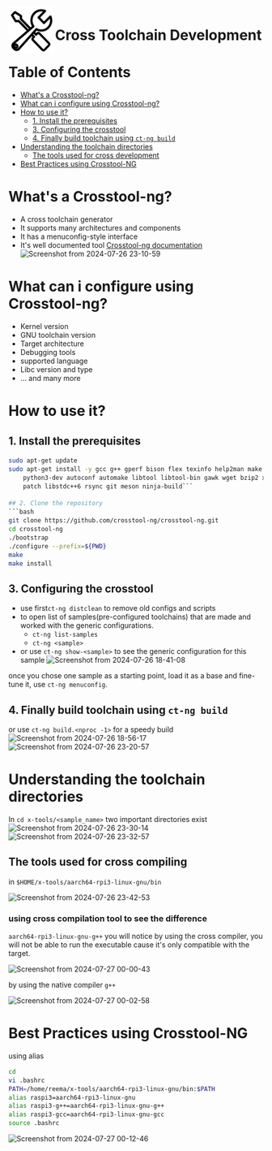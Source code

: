 <img src="../../images/wrench-line-svgrepo-com.svg" align="left" width="92">

# Cross Toolchain Development

# Table of Contents

- [What's a Crosstool-ng?](#whats-a-crosstool-ng)
- [What can i configure using Crosstool-ng?](#what-can-i-configure-using-crosstool-ng)
- [How to use it?](#how-to-use-it)
	- [1. Install the prerequisites](#1-install-the-prerequisites)
	- [3. Configuring the crosstool](#3-configuring-the-crosstool)
	- [4. Finally build toolchain using `ct-ng build`](#4-finally-build-toolchain-using-ct-ng-build)
- [Understanding the toolchain directories](#understanding-the-toolchain-directories)
	- [The tools used for cross development](#the-tools-used-for-cross-development)
- [Best Practices using Crosstool-NG](#best-practices-using-crosstool-ng)



# What's a Crosstool-ng?
- A cross toolchain generator
- It supports many architectures and components
- It has a menuconfig-style interface
- It's well documented tool [Crosstool-ng documentation](https://crosstool-ng.github.io/docs/)
![Screenshot from 2024-07-26 23-10-59](https://github.com/user-attachments/assets/d1f9b42d-0670-4c9a-bd17-e36dd0b279af)

# What can i configure using Crosstool-ng?
- Kernel version
- GNU toolchain version
- Target architecture
- Debugging tools 
- supported language
- Libc version and type
- ... and many more

# How to use it?
## 1. Install the prerequisites 
```bash
sudo apt-get update
sudo apt-get install -y gcc g++ gperf bison flex texinfo help2man make libncurses5-dev \
    python3-dev autoconf automake libtool libtool-bin gawk wget bzip2 xz-utils unzip \
    patch libstdc++6 rsync git meson ninja-build```

## 2. Clone the repository
```bash
git clone https://github.com/crosstool-ng/crosstool-ng.git
cd crosstool-ng
./bootstrap
./configure --prefix=${PWD}
make
make install

```
## 3. Configuring the crosstool
- use first`ct-ng distclean` to remove old configs and scripts
- to open list of samples(pre-configured toolchains) that are made and worked with the generic configurations.
    - `ct-ng list-samples`
    - `ct-ng <sample>`
- or use `ct-ng show-<sample>` to see the generic configuration for this sample
![Screenshot from 2024-07-26 18-41-08](https://github.com/user-attachments/assets/051ef7be-751c-4d5c-825c-e2980308393b)

 
once you chose one sample as a starting point, load it as a base and fine-tune it, use `ct-ng menuconfig`.

## 4. Finally build toolchain using `ct-ng build`
or use `ct-ng build.<nproc -1>` for a speedy build
![Screenshot from 2024-07-26 18-56-17](https://github.com/user-attachments/assets/0b1a0d0f-b6c5-426a-a5a1-f974a0ffed64)
![Screenshot from 2024-07-26 23-20-57](https://github.com/user-attachments/assets/f4a92339-d9c4-4c52-8544-cca7a776bf10)

# Understanding the toolchain directories
In `cd x-tools/<sample_name>` two important directories exist
![Screenshot from 2024-07-26 23-30-14](https://github.com/user-attachments/assets/e3d478a5-f5a5-4d4f-847c-b1688446c55c)
![Screenshot from 2024-07-26 23-32-57](https://github.com/user-attachments/assets/e1b95ae5-8137-457a-8640-1a282cafc325)

## The tools used for cross compiling 
in `$HOME/x-tools/aarch64-rpi3-linux-gnu/bin`

![Screenshot from 2024-07-26 23-42-53](https://github.com/user-attachments/assets/d3964bdc-fcc6-46a8-a0fb-7ec71d29bf55)

### using cross compilation tool to see the difference
`aarch64-rpi3-linux-gnu-g++`
you will notice by using the cross compiler, you will not be able to run the executable cause it's only compatible with the target.

![Screenshot from 2024-07-27 00-00-43](https://github.com/user-attachments/assets/e44bb5b5-c0c4-48b2-9447-be482ac3e0a3)

by using the native compiler `g++` 

![Screenshot from 2024-07-27 00-02-58](https://github.com/user-attachments/assets/7d55d609-7748-4aaf-b9fa-5f13e92d2d10)

# Best Practices using Crosstool-NG

using alias
```bash
cd
vi .bashrc
PATH=/home/reema/x-tools/aarch64-rpi3-linux-gnu/bin:$PATH
alias raspi3=aarch64-rpi3-linux-gnu
alias raspi3-g++=aarch64-rpi3-linux-gnu-g++
alias raspi3-gcc=aarch64-rpi3-linux-gnu-gcc
source .bashrc
```
![Screenshot from 2024-07-27 00-12-46](https://github.com/user-attachments/assets/e1a46aa5-8037-44a7-a1b3-59c6bcc310bc)

